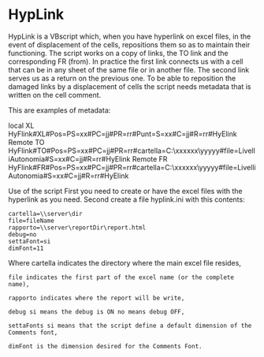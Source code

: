 # HypLink
HypLink is a VBscript which, when you have hyperlink on excel files, in the event of displacement of the cells, repositions them so as to maintain their functioning.
The script works on a copy of links, the TO link and the corresponding FR (from). In practice the first link connects us with a cell that can be in any sheet of the same file or in another file. The second link serves us as a return on the previous one.
To be able to reposition the damaged links by a displacement of cells the script needs metadata that is written on the cell comment.

This are examples of metadata:

  local   	XL    	HyFlink#XL#Pos=PS=xx#PC=jj#PR=rr#Punt=S=xx#C=jj#R=rr#HyElink
  Remote  	TO   	 HyFlink#TO#Pos=PS=xx#PC=jj#PR=rr#cartella=C:\xxxxxx\yyyyy#file=LivelliAutonomia#S=xx#C=jj#R=rr#HyElink
  Remote  	FR    	HyFlink#FR#Pos=PS=xx#PC=jj#PR=rr#cartella=C:\xxxxxx\yyyyy#file=LivelliAutonomia#S=xx#C=jj#R=rr#HyElink
  
Use of the script
First you need to create or have the excel files with the hyperlink as you need.
Second create a file hyplink.ini with this contents:


	cartella=\\server\dir
	file=fileName
	rapporto=\\server\reportDir\report.html
	debug=no
	settaFont=si
	dimFont=11

Where	cartella indicates the directory where the main excel file resides,

	file indicates the first part of the excel name (or the complete name),
	
	rapporto indicates where the report will be write,
	
	debug si means the debug is ON no means debug OFF,
	
	settaFonts si means that the script define a default dimension of the Comments font,
	
	dimFont is the dimension desired for the Comments Font.
	
	
